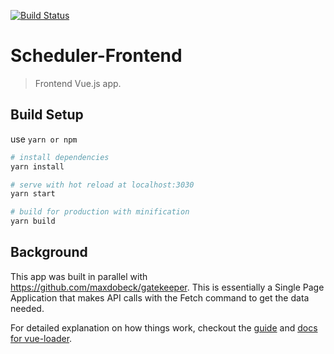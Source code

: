 [![Build Status](https://travis-ci.org/maxdobeck/scheduler-frontend.svg?branch=dev)](https://travis-ci.org/maxdobeck/scheduler-frontend)

# Scheduler-Frontend

> Frontend Vue.js app.

## Build Setup
use `yarn or npm`

``` bash
# install dependencies
yarn install

# serve with hot reload at localhost:3030
yarn start

# build for production with minification
yarn build
```

## Background
This app was built in parallel with https://github.com/maxdobeck/gatekeeper.  This is essentially a Single Page Application that makes API calls with the Fetch command to get the data needed.

For detailed explanation on how things work, checkout the [guide](http://vuejs-templates.github.io/webpack/) and [docs for vue-loader](http://vuejs.github.io/vue-loader).
